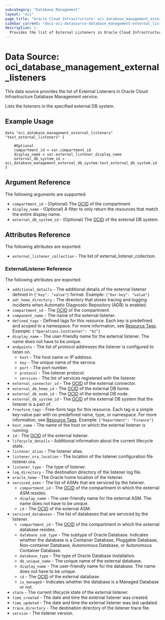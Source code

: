 ```yaml
---
subcategory: "Database Management"
layout: "oci"
page_title: "Oracle Cloud Infrastructure: oci_database_management_external_listeners"
sidebar_current: "docs-oci-datasource-database_management-external_listeners"
description: |-
  Provides the list of External Listeners in Oracle Cloud Infrastructure Database Management service
---
```


# Data Source: oci_database_management_external_listeners
This data source provides the list of External Listeners in Oracle Cloud Infrastructure Database Management service.

Lists the listeners in the specified external DB system.

## Example Usage

```hcl
data "oci_database_management_external_listeners" "test_external_listeners" {

	#Optional
	compartment_id = var.compartment_id
	display_name = var.external_listener_display_name
	external_db_system_id = oci_database_management_external_db_system.test_external_db_system.id
}
```

## Argument Reference

The following arguments are supported:

* `compartment_id` - (Optional) The [OCID](https://docs.cloud.oracle.com/iaas/Content/General/Concepts/identifiers.htm) of the compartment.
* `display_name` - (Optional) A filter to only return the resources that match the entire display name.
* `external_db_system_id` - (Optional) The [OCID](https://docs.cloud.oracle.com/iaas/Content/General/Concepts/identifiers.htm) of the external DB system.


## Attributes Reference

The following attributes are exported:

* `external_listener_collection` - The list of external_listener_collection.

### ExternalListener Reference

The following attributes are exported:

* `additional_details` - The additional details of the external listener defined in `{"key": "value"}` format. Example: `{"bar-key": "value"}` 
* `adr_home_directory` - The directory that stores tracing and logging incidents when Automatic Diagnostic Repository (ADR) is enabled.
* `compartment_id` - The [OCID](https://docs.cloud.oracle.com/iaas/Content/General/Concepts/identifiers.htm) of the compartment.
* `component_name` - The name of the external listener.
* `defined_tags` - Defined tags for this resource. Each key is predefined and scoped to a namespace. For more information, see [Resource Tags](https://docs.cloud.oracle.com/iaas/Content/General/Concepts/resourcetags.htm). Example: `{"Operations.CostCenter": "42"}` 
* `display_name` - The user-friendly name for the external listener. The name does not have to be unique.
* `endpoints` - The list of protocol addresses the listener is configured to listen on.
	* `host` - The host name or IP address.
	* `key` - The unique name of the service.
	* `port` - The port number.
	* `protocol` - The listener protocol.
	* `services` - The list of services registered with the listener.
* `external_connector_id` - The [OCID](https://docs.cloud.oracle.com/iaas/Content/General/Concepts/identifiers.htm) of the external connector.
* `external_db_home_id` - The [OCID](https://docs.cloud.oracle.com/iaas/Content/General/Concepts/identifiers.htm) of the external DB home.
* `external_db_node_id` - The [OCID](https://docs.cloud.oracle.com/iaas/Content/General/Concepts/identifiers.htm) of the external DB node.
* `external_db_system_id` - The [OCID](https://docs.cloud.oracle.com/iaas/Content/General/Concepts/identifiers.htm) of the external DB system that the listener is a part of.
* `freeform_tags` - Free-form tags for this resource. Each tag is a simple key-value pair with no predefined name, type, or namespace. For more information, see [Resource Tags](https://docs.cloud.oracle.com/iaas/Content/General/Concepts/resourcetags.htm). Example: `{"Department": "Finance"}` 
* `host_name` - The name of the host on which the external listener is running.
* `id` - The [OCID](https://docs.cloud.oracle.com/iaas/Content/General/Concepts/identifiers.htm) of the external listener.
* `lifecycle_details` - Additional information about the current lifecycle state.
* `listener_alias` - The listener alias.
* `listener_ora_location` - The location of the listener configuration file listener.ora.
* `listener_type` - The type of listener.
* `log_directory` - The destination directory of the listener log file.
* `oracle_home` - The Oracle home location of the listener.
* `serviced_asms` - The list of ASMs that are serviced by the listener.
	* `compartment_id` - The [OCID](https://docs.cloud.oracle.com/iaas/Content/General/Concepts/identifiers.htm) of the compartment in which the external ASM resides.
	* `display_name` - The user-friendly name for the external ASM. The name does not have to be unique.
	* `id` - The [OCID](https://docs.cloud.oracle.com/iaas/Content/General/Concepts/identifiers.htm) of the external ASM.
* `serviced_databases` - The list of databases that are serviced by the listener.
	* `compartment_id` - The [OCID](https://docs.cloud.oracle.com/iaas/Content/General/Concepts/identifiers.htm) of the compartment in which the external database resides.
	* `database_sub_type` - The subtype of Oracle Database. Indicates whether the database is a Container Database, Pluggable Database, Non-container Database, Autonomous Database, or Autonomous Container Database. 
	* `database_type` - The type of Oracle Database installation.
	* `db_unique_name` - The unique name of the external database.
	* `display_name` - The user-friendly name for the database. The name does not have to be unique.
	* `id` - The [OCID](https://docs.cloud.oracle.com/iaas/Content/General/Concepts/identifiers.htm) of the external database.
	* `is_managed` - Indicates whether the database is a Managed Database or not.
* `state` - The current lifecycle state of the external listener.
* `time_created` - The date and time the external listener was created.
* `time_updated` - The date and time the external listener was last updated.
* `trace_directory` - The destination directory of the listener trace file.
* `version` - The listener version.

